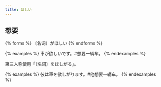 ```yaml
---
title: ほしい
---
```


## 想要

{% forms %}
〔名词〕がほしい
{% endforms %}

{% examples %}
車が欲しいです。#想要一辆车。
{% endexamples %}

第三人称使用「〔名词〕をほしがる」。

{% examples %}
彼は車を欲しがります。#他想要一辆车。
{% endexamples %}
